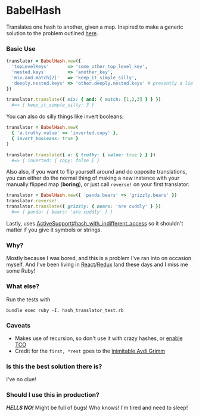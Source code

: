 # BabelHash

Translates one hash to another, given a map. Inspired to make a generic
solution to the problem outlined
[here](http://codenoble.com/blog/transforming-hashes-a-refactoring-story/).

### Basic Use

```ruby
translator = BabelHash.new({
  'topLevelKeys'       => 'some_other_top_level_key',
  'nested.keys'        => 'another_key',
  'mix.and.match[2]'   => 'keep_it_simple_silly',
  'deeply.nested.keys' => 'other.deeply.nested.keys' # presently a lie
})

translator.translate({ mix: { and: { match: [1,2,3] } } })
  #=> { keep_it_simple_silly: 3 }
```

You can also do silly things like invert booleans:

```ruby
translator = BabelHash.new(
  { 'a.truthy.value' => 'inverted.copy' },
  { invert_booleans: true }
)

translator.translate({ a: { truthy: { value: true } } })
  #=> { inverted: { copy: false } }
```

Also also, if you want to flip yourself around and do opposite
translations, you can either do the normal thing of making a new
instance with your manually flipped map (**boring**), or just call
`reverse!` on your first translator:

```ruby
translator = BabelHash.new({ 'panda.bears' => 'grizzly.bears' })
translator.reverse!
translator.translate({ grizzly: { bears: 'are cuddly' } })
  #=> { panda: { bears: 'are cuddly' } }
```

Lastly, uses
[ActiveSupport#hash_with_indifferent_access](https://github.com/rails/rails/blob/master/activesupport/lib/active_support/hash_with_indifferent_access.rb) so it shouldn't
matter if you give it symbols or strings.

### Why?

Mostly because I was bored, and this is a problem I've ran into on
occasion myself. And I've been living in [React](https://facebook.github.io/react/)/[Redux](http://redux.js.org/) land these days and
I miss me some Ruby!

### What else?

Run the tests with

```
bundle exec ruby -I. hash_translator_test.rb
```

### Caveats

- Makes use of recursion, so don't use it with crazy hashes, or [enable
  TCO](http://nithinbekal.com/posts/ruby-tco/)
- Credit for the `first, *rest` goes to the [inimitable Avdi
  Grimm](http://devblog.avdi.org/2010/01/31/first-and-rest-in-ruby/)

### Is this the best solution there is?

I've no clue!

### Should I use this in production?

***HELLS NO!*** Might be full of bugs! Who knows! I'm tired and need to
sleep!
